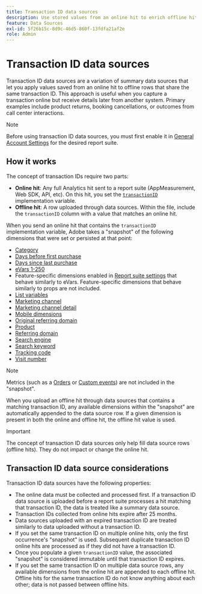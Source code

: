 ```yaml
---
title: Transaction ID data sources
description: Use stored values from an online hit to enrich offline hits that share a transaction ID.
feature: Data Sources
exl-id: 5f26b15c-8d9c-46d5-860f-13fdfa21af2e
role: Admin
---
```

# Transaction ID data sources

Transaction ID data sources are a variation of summary data sources that let you apply values saved from an online hit to offline rows that share the same transaction ID. This approach is useful when you capture a transaction online but receive details later from another system. Primary examples include product returns, booking cancellations, or outcomes from call center interactions.

>[!NOTE]
>
>Before using transaction ID data sources, you must first enable it in [General Account Settings](/help/admin/admin/c-manage-report-suites/c-edit-report-suites/general/general-acct-settings-admin.md) for the desired report suite.

## How it works

The concept of transaction IDs require two parts:

* **Online hit**: Any full Analytics hit sent to a report suite (AppMeasurement, Web SDK, API, etc). On this hit, you set the [`transactionID`](/help/implement/vars/page-vars/transactionid.md) implementation variable.
* **Offline hit**: A row uploaded through data sources. Within the file, include the `transactionID` column with a value that matches an online hit.

When you send an online hit that contains the `transactionID` implementation variable, Adobe takes a "snapshot" of the following dimensions that were set or persisted at that point:

* [Category](/help/components/dimensions/category.md)
* [Days before first purchase](/help/components/dimensions/days-before-first-purchase.md)
* [Days since last purchase](/help/components/dimensions/days-since-last-purchase.md)
* [eVars 1-250](/help/components/dimensions/evar.md)
* Feature-specific dimensions enabled in [Report suite settings](/help/admin/admin/c-manage-report-suites/report-suites-admin.md) that behave similarly to eVars. Feature-specific dimensions that behave similarly to props are not included.
* [List variables](/help/implement/vars/page-vars/list.md)
* [Marketing channel](/help/components/dimensions/marketing-channel.md)
* [Marketing channel detail](/help/components/dimensions/marketing-detail.md)
* [Mobile dimensions](/help/components/dimensions/mobile-dimensions.md)
* [Original referring domain](/help/components/dimensions/original-referring-domain.md)
* [Product](/help/components/dimensions/product.md)
* [Referring domain](/help/components/dimensions/referring-domain.md)
* [Search engine](/help/components/dimensions/search-engine.md)
* [Search keyword](/help/components/dimensions/search-keyword.md)
* [Tracking code](/help/components/dimensions/tracking-code.md)
* [Visit number](/help/components/dimensions/visit-number.md)

>[!NOTE]
>
>Metrics (such as a [Orders](/help/components/metrics/orders.md) or [Custom events](/help/components/metrics/custom-events.md)) are not included in the "snapshot".

When you upload an offline hit through data sources that contains a matching transaction ID, any available dimensions within the "snapshot" are automatically appended to the data source row. If a given dimension is present in both the online and offline hit, the offline hit value is used.

>[!IMPORTANT]
>
>The concept of transaction ID data sources only help fill data source rows (offline hits). They do not impact or change the online hit.

## Transaction ID data source considerations

Transaction ID data sources have the following properties:

* The online data must be collected and processed first. If a transaction ID data source is uploaded before a report suite processes a hit matching that transaction ID, the data is treated like a summary data source.
* Transaction IDs collected from online hits expire after 25 months.
* Data sources uploaded with an expired transaction ID are treated similarly to data uploaded without a transaction ID.
* If you set the same transaction ID on multiple online hits, only the first occurrence's "snapshot" is used. Subsequent duplicate transaction ID online hits are processed as if they did not have a transaction ID.
* Once you populate a given `transactionID` value, the associated "snapshot" is considered immutable until that transaction ID expires. 
* If you set the same transaction ID on multiple data source rows, any available dimensions from the online hit are appended to each offline hit. Offline hits for the same transaction ID do not know anything about each other; data is not passed between offline hits.
